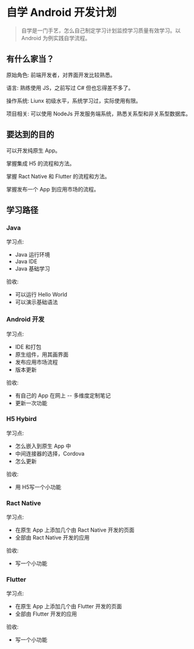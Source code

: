 # 自学 Android 开发计划

> 自学是一门手艺，怎么自己制定学习计划监控学习质量有效学习。以 Android 为例实践自学流程。

## 有什么家当？

原始角色: 前端开发者，对界面开发比较熟悉。

语言: 熟练使用 JS，之前写过 C# 但也忘得差不多了。

操作系统: Liunx 初级水平，系统学习过，实际使用有限。

项目相关: 可以使用 NodeJs 开发服务端系统，熟悉关系型和非关系型数据库。

## 要达到的目的

可以开发纯原生 App。

掌握集成 H5 的流程和方法。

掌握 Ract Native 和 Flutter 的流程和方法。

掌握发布一个 App 到应用市场的流程。

## 学习路径

### Java

学习点:
- Java 运行环境
- Java IDE
- Java 基础学习

验收: 
- 可以运行 Hello World
- 可以演示基础语法

### Android 开发

学习点:
- IDE 和打包
- 原生组件，用其画界面
- 发布应用市场流程
- 版本更新

验收:
- 有自己的 App 在网上 -- 多维度定制笔记
- 更新一次功能

### H5 Hybird

学习点:
- 怎么嵌入到原生 App 中
- 中间连接器的选择，Cordova
- 怎么更新

验收: 
- 用 H5写一个小功能

### Ract Native

学习点:
- 在原生 App 上添加几个由 Ract Native 开发的页面
- 全部由 Ract Native 开发的应用

验收: 
- 写一个小功能

### Flutter

学习点:
- 在原生 App 上添加几个由 Flutter 开发的页面
- 全部由 Flutter 开发的应用

验收: 
- 写一个小功能
